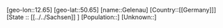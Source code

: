 ﻿---
location: [50.65,12.65]
type: City
tags:
- geo/City


SpocWebEntityId: 30401
isDeleted: false
confidential: public

---
[geo-lon::12.65]
[geo-lat::50.65]
[name::Gelenau]
[Country::[[Germany]]]
[State :: [[../../Sachsen]] ]
[Population::]
[Unknown::]

